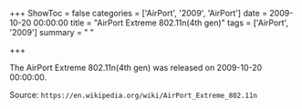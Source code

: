 +++
ShowToc = false
categories = ['AirPort', '2009', 'AirPort']
date = 2009-10-20 00:00:00
title = "AirPort Extreme 802.11n(4th gen)"
tags = ['AirPort', '2009']
summary = " "

+++

The AirPort Extreme 802.11n(4th gen) was released on 2009-10-20 00:00:00.

Source: `https://en.wikipedia.org/wiki/AirPort_Extreme_802.11n`


